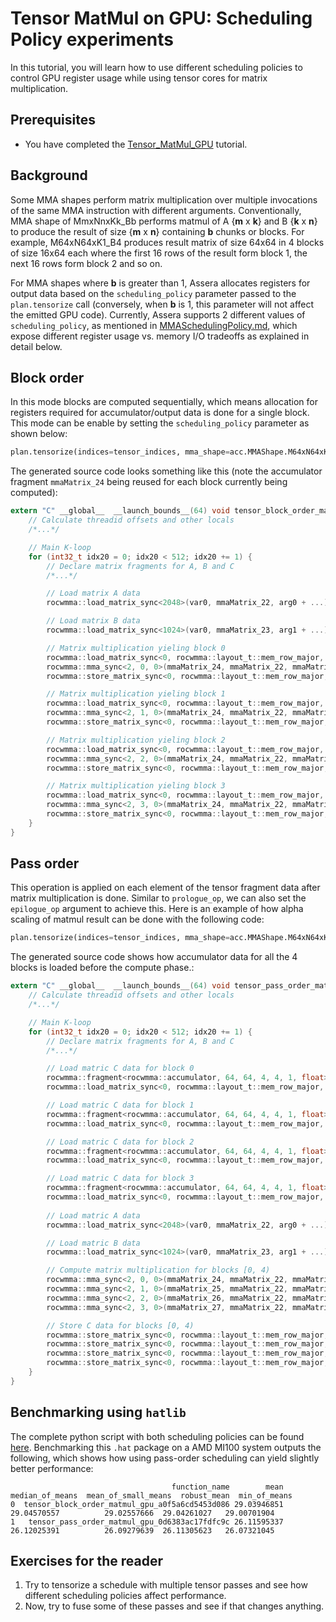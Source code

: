 [//]: # (Project: Assera)
[//]: # (Version: v1.2)

# Tensor MatMul on GPU: Scheduling Policy experiments

In this tutorial, you will learn how to use different scheduling policies to control GPU register usage while using tensor cores for matrix multiplication.

## Prerequisites
* You have completed the [Tensor_MatMul_GPU](Tensor_MatMul_GPU.md) tutorial.

## Background
Some MMA shapes perform matrix multiplication over multiple invocations of the same MMA instruction with different arguments. Conventionally, MMA shape of MmxNnxKk_Bb performs matmul of A {__m__ x __k__} and B {__k__ x __n__} to produce the result of size {__m__ x __n__} containing __b__ chunks or blocks. For example, M64xN64xK1_B4 produces result matrix of size 64x64 in 4 blocks of size 16x64 each where the first 16 rows of the result form block 1, the next 16 rows form block 2 and so on.

For MMA shapes where __b__ is greater than 1, Assera allocates registers for output data based on the `scheduling_policy` parameter passed to the `plan.tensorize` call (conversely, when __b__ is 1, this parameter will not affect the emitted GPU code). Currently, Assera supports 2 different values of `scheduling_policy`, as mentioned in [MMASchedulingPolicy.md](../../Reference/enumerations/MMASchedulingPolicy.md), which expose different register usage vs. memory I/O tradeoffs as explained in detail below.

## Block order
In this mode blocks are computed sequentially, which means allocation for registers required for accumulator/output data is done for a single block. This mode can be enable by setting the `scheduling_policy` parameter as shown below:

```python
plan.tensorize(indices=tensor_indices, mma_shape=acc.MMAShape.M64xN64xK1_B4, scheduling_policy=acc.MMASchedulingPolicy.BLOCK_ORDER)
```

The generated source code looks something like this (note the accumulator fragment `mmaMatrix_24` being reused for each block currently being computed):

```c
extern "C" __global__  __launch_bounds__(64) void tensor_block_order_matmul_gpu_a0f5a6cd5453d086__gpu__(float *arg0, float *arg1, float *arg2) {
    // Calculate threadid offsets and other locals
    /*...*/

    // Main K-loop
    for (int32_t idx20 = 0; idx20 < 512; idx20 += 1) {
        // Declare matrix fragments for A, B and C
        /*...*/

        // Load matrix A data
        rocwmma::load_matrix_sync<2048>(var0, mmaMatrix_22, arg0 + ...);

        // Load matrix B data
        rocwmma::load_matrix_sync<1024>(var0, mmaMatrix_23, arg1 + ...);

        // Matrix multiplication yieling block 0
        rocwmma::load_matrix_sync<0, rocwmma::layout_t::mem_row_major, 1024>(var0, mmaMatrix_24, arg2 + ...);
        rocwmma::mma_sync<2, 0, 0>(mmaMatrix_24, mmaMatrix_22, mmaMatrix_23, mmaMatrix_24);
        rocwmma::store_matrix_sync<0, rocwmma::layout_t::mem_row_major, 1024>(var0, arg2 + ..., mmaMatrix_24);

        // Matrix multiplication yieling block 1
        rocwmma::load_matrix_sync<0, rocwmma::layout_t::mem_row_major, 1024>(var0, mmaMatrix_24, arg2 + ...);
        rocwmma::mma_sync<2, 1, 0>(mmaMatrix_24, mmaMatrix_22, mmaMatrix_23, mmaMatrix_24);
        rocwmma::store_matrix_sync<0, rocwmma::layout_t::mem_row_major, 1024>(var0, arg2 + ..., mmaMatrix_24);

        // Matrix multiplication yieling block 2
        rocwmma::load_matrix_sync<0, rocwmma::layout_t::mem_row_major, 1024>(var0, mmaMatrix_24, arg2 + ...);
        rocwmma::mma_sync<2, 2, 0>(mmaMatrix_24, mmaMatrix_22, mmaMatrix_23, mmaMatrix_24);
        rocwmma::store_matrix_sync<0, rocwmma::layout_t::mem_row_major, 1024>(var0, arg2 + ..., mmaMatrix_24);

        // Matrix multiplication yieling block 3
        rocwmma::load_matrix_sync<0, rocwmma::layout_t::mem_row_major, 1024>(var0, mmaMatrix_24, arg2 + ...);
        rocwmma::mma_sync<2, 3, 0>(mmaMatrix_24, mmaMatrix_22, mmaMatrix_23, mmaMatrix_24);
        rocwmma::store_matrix_sync<0, rocwmma::layout_t::mem_row_major, 1024>(var0, arg2 + ..., mmaMatrix_24);
    }
}
```

## Pass order
This operation is applied on each element of the tensor fragment data after matrix multiplication is done. Similar to `prologue_op`, we can also set the `epilogue_op` argument to achieve this. Here is an example of how alpha scaling of matmul result can be done with the following code:

```python
plan.tensorize(indices=tensor_indices, mma_shape=acc.MMAShape.M64xN64xK1_B4, scheduling_policy=acc.MMASchedulingPolicy.PASS_ORDER)
```

The generated source code shows how accumulator data for all the 4 blocks is loaded before the compute phase.:

```c
extern "C" __global__  __launch_bounds__(64) void tensor_pass_order_matmul_gpu_0d6383ac17fdfc9c__gpu__(float *arg0, float *arg1, float *arg2) {
    // Calculate threadid offsets and other locals
    /*...*/

    // Main K-loop
    for (int32_t idx20 = 0; idx20 < 512; idx20 += 1) {
        // Declare matrix fragments for A, B and C
        /*...*/

        // Load matric C data for block 0
        rocwmma::fragment<rocwmma::accumulator, 64, 64, 4, 4, 1, float> mmaMatrix_24;
        rocwmma::load_matrix_sync<0, rocwmma::layout_t::mem_row_major, 1024>(var0, mmaMatrix_24, arg2 + ...);

        // Load matric C data for block 1
        rocwmma::fragment<rocwmma::accumulator, 64, 64, 4, 4, 1, float> mmaMatrix_25;
        rocwmma::load_matrix_sync<0, rocwmma::layout_t::mem_row_major, 1024>(var0, mmaMatrix_25, arg2 + ...);

        // Load matric C data for block 2
        rocwmma::fragment<rocwmma::accumulator, 64, 64, 4, 4, 1, float> mmaMatrix_26;
        rocwmma::load_matrix_sync<0, rocwmma::layout_t::mem_row_major, 1024>(var0, mmaMatrix_26, arg2 + ...);

        // Load matric C data for block 3
        rocwmma::fragment<rocwmma::accumulator, 64, 64, 4, 4, 1, float> mmaMatrix_27;
        rocwmma::load_matrix_sync<0, rocwmma::layout_t::mem_row_major, 1024>(var0, mmaMatrix_27, arg2 + ...);
        
        // Load matric A data
        rocwmma::load_matrix_sync<2048>(var0, mmaMatrix_22, arg0 + ...);

        // Load matric B data
        rocwmma::load_matrix_sync<1024>(var0, mmaMatrix_23, arg1 + ...);

        // Compute matrix multiplication for blocks [0, 4)
        rocwmma::mma_sync<2, 0, 0>(mmaMatrix_24, mmaMatrix_22, mmaMatrix_23, mmaMatrix_24);
        rocwmma::mma_sync<2, 1, 0>(mmaMatrix_25, mmaMatrix_22, mmaMatrix_23, mmaMatrix_25);
        rocwmma::mma_sync<2, 2, 0>(mmaMatrix_26, mmaMatrix_22, mmaMatrix_23, mmaMatrix_26);
        rocwmma::mma_sync<2, 3, 0>(mmaMatrix_27, mmaMatrix_22, mmaMatrix_23, mmaMatrix_27);

        // Store C data for blocks [0, 4)
        rocwmma::store_matrix_sync<0, rocwmma::layout_t::mem_row_major, 1024>(var0, arg2 + ..., mmaMatrix_24);
        rocwmma::store_matrix_sync<0, rocwmma::layout_t::mem_row_major, 1024>(var0, arg2 + ..., mmaMatrix_25);
        rocwmma::store_matrix_sync<0, rocwmma::layout_t::mem_row_major, 1024>(var0, arg2 + ..., mmaMatrix_26);
        rocwmma::store_matrix_sync<0, rocwmma::layout_t::mem_row_major, 1024>(var0, arg2 + ..., mmaMatrix_27);
    }
}
```

## Benchmarking using `hatlib`
The complete python script with both scheduling policies can be found [here](../hello_matmul_gpu/tensor_sched_policy_matmul_gpu_generator.py). Benchmarking this `.hat` package on a AMD MI100 system outputs the following, which shows how using pass-order scheduling can yield slightly better performance:

```shell
                                    function_name        mean  median_of_means  mean_of_small_means  robust_mean  min_of_means
0  tensor_block_order_matmul_gpu_a0f5a6cd5453d086 29.03946851      29.04570557          29.02557666  29.04261027   29.00701904
1   tensor_pass_order_matmul_gpu_0d6383ac17fdfc9c 26.11595337      26.12025391          26.09279639  26.11305623   26.07321045
```

## Exercises for the reader
1. Try to tensorize a schedule with multiple tensor passes and see how different scheduling policies affect performance.
2. Now, try to fuse some of these passes and see if that changes anything.